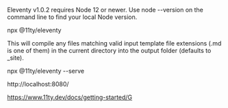 

Eleventy v1.0.2 requires Node 12 or newer. Use node --version on the command line to find your local Node version.


npx @11ty/eleventy

This will compile any files matching valid input template file extensions (.md is one of them) in the current directory into the output folder (defaults to _site).

npx @11ty/eleventy --serve

http://localhost:8080/

https://www.11ty.dev/docs/getting-started/G

